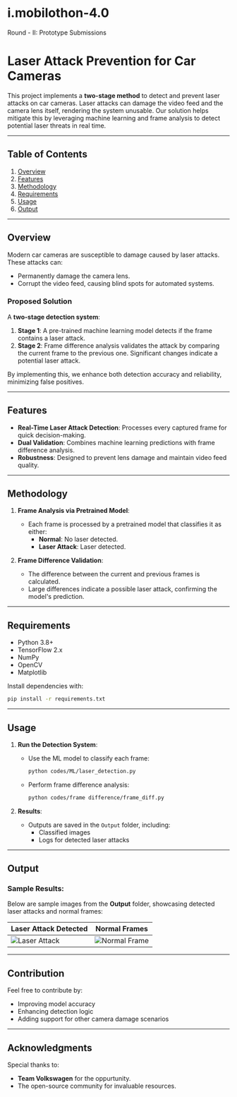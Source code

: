 # i.mobilothon-4.0
Round - II: Prototype Submissions


# Laser Attack Prevention for Car Cameras

This project implements a **two-stage method** to detect and prevent laser attacks on car cameras. Laser attacks can damage the video feed and the camera lens itself, rendering the system unusable. Our solution helps mitigate this by leveraging machine learning and frame analysis to detect potential laser threats in real time.

---

## Table of Contents
1. [Overview](#overview)
2. [Features](#features)
3. [Methodology](#methodology)
4. [Requirements](#requirements)
5. [Usage](#usage)
6. [Output](#output)

---

## Overview
Modern car cameras are susceptible to damage caused by laser attacks. These attacks can:
- Permanently damage the camera lens.
- Corrupt the video feed, causing blind spots for automated systems.

### **Proposed Solution**
A **two-stage detection system**:
1. **Stage 1**: A pre-trained machine learning model detects if the frame contains a laser attack.
2. **Stage 2**: Frame difference analysis validates the attack by comparing the current frame to the previous one. Significant changes indicate a potential laser attack.

By implementing this, we enhance both detection accuracy and reliability, minimizing false positives.

---

## Features
- **Real-Time Laser Attack Detection**: Processes every captured frame for quick decision-making.
- **Dual Validation**: Combines machine learning predictions with frame difference analysis.
- **Robustness**: Designed to prevent lens damage and maintain video feed quality.

---

## Methodology
1. **Frame Analysis via Pretrained Model**:
    - Each frame is processed by a pretrained model that classifies it as either:
      - **Normal**: No laser detected.
      - **Laser Attack**: Laser detected.

2. **Frame Difference Validation**:
    - The difference between the current and previous frames is calculated.
    - Large differences indicate a possible laser attack, confirming the model's prediction.

---

## Requirements
- Python 3.8+
- TensorFlow 2.x
- NumPy
- OpenCV
- Matplotlib

Install dependencies with:

```bash
pip install -r requirements.txt
```

---

## Usage
1. **Run the Detection System**:
    - Use the ML model to classify each frame:
      ```bash
      python codes/ML/laser_detection.py
      ```
    - Perform frame difference analysis:
      ```bash
      python codes/frame difference/frame_diff.py
      ```

2. **Results**:
    - Outputs are saved in the `Output` folder, including:
      - Classified images
      - Logs for detected laser attacks

---

## Output

### Sample Results:
Below are sample images from the **Output** folder, showcasing detected laser attacks and normal frames:

| **Laser Attack Detected**          | **Normal Frames**                 |
|------------------------------------|----------------------------------|
| ![Laser Attack](Output/output_attacked.png) | ![Normal Frame](Output/output_unattacked.png) |

---

## Contribution
Feel free to contribute by:
- Improving model accuracy
- Enhancing detection logic
- Adding support for other camera damage scenarios

---

## Acknowledgments
Special thanks to:
- **Team Volkswagen** for the oppurtunity.
- The open-source community for invaluable resources.
